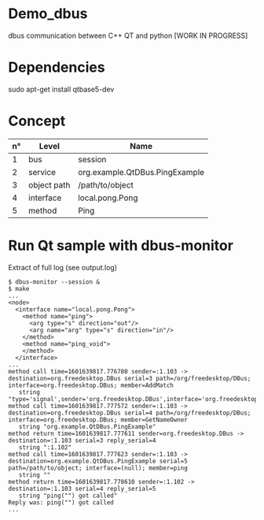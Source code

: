 # Demo_dbus
dbus communication between C++ QT and python [WORK IN PROGRESS]

# Dependencies
sudo apt-get install qtbase5-dev 

# Concept

n° | Level        | Name
--|---------- | -------------
1 | bus | session
2 | service | org.example.QtDBus.PingExample
3 | object path | /path/to/object
4 | interface | local.pong.Pong
5 | method | Ping

# Run Qt sample with dbus-monitor

Extract of full log (see output.log)

```
$ dbus-monitor --session &
$ make
...
<node>
  <interface name="local.pong.Pong">
    <method name="ping">
      <arg type="s" direction="out"/>
      <arg name="arg" type="s" direction="in"/>
    </method>
    <method name="ping_void">
    </method>
  </interface>
...
method call time=1601639817.776780 sender=:1.103 -> destination=org.freedesktop.DBus serial=3 path=/org/freedesktop/DBus; interface=org.freedesktop.DBus; member=AddMatch
   string "type='signal',sender='org.freedesktop.DBus',interface='org.freedesktop.DBus',member='NameOwnerChanged',arg0='org.example.QtDBus.PingExample'"
method call time=1601639817.777572 sender=:1.103 -> destination=org.freedesktop.DBus serial=4 path=/org/freedesktop/DBus; interface=org.freedesktop.DBus; member=GetNameOwner
   string "org.example.QtDBus.PingExample"
method return time=1601639817.777611 sender=org.freedesktop.DBus -> destination=:1.103 serial=3 reply_serial=4
   string ":1.102"
method call time=1601639817.777623 sender=:1.103 -> destination=org.example.QtDBus.PingExample serial=5 path=/path/to/object; interface=(null); member=ping
   string ""
method return time=1601639817.778610 sender=:1.102 -> destination=:1.103 serial=4 reply_serial=5
   string "ping("") got called"
Reply was: ping("") got called
...
```
